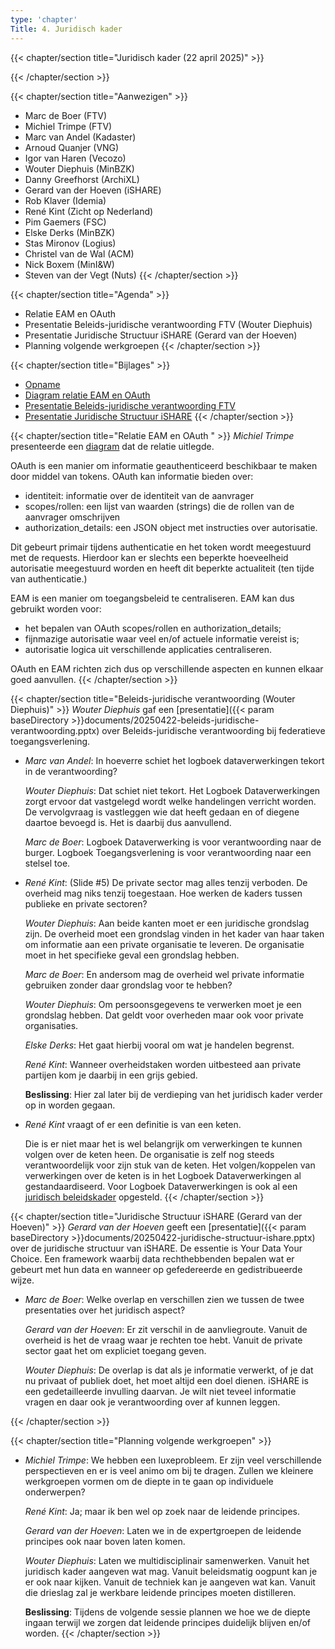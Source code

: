 ```yaml
---
type: 'chapter'
Title: 4. Juridisch kader
---
```

{{< chapter/section title="Juridisch kader (22 april 2025)" >}}

{{< /chapter/section >}}

{{< chapter/section title="Aanwezigen" >}}
- Marc de Boer (FTV)
- Michiel Trimpe (FTV)
- Marc van Andel (Kadaster)
- Arnoud Quanjer (VNG)
- Igor van Haren (Vecozo)
- Wouter Diephuis (MinBZK)
- Danny Greefhorst (ArchiXL)
- Gerard van der Hoeven (iSHARE)
- Rob Klaver (Idemia)
- René Kint (Zicht op Nederland)
- Pim Gaemers (FSC)
- Elske Derks (MinBZK)
- Stas Mironov (Logius)
- Christel van de Wal (ACM)
- Nick Boxem (MinI&W)
- Steven van der Vegt (Nuts)
{{< /chapter/section >}}

{{< chapter/section title="Agenda" >}}
- Relatie EAM en OAuth
- Presentatie Beleids-juridische verantwoording FTV (Wouter Diephuis)
- Presentatie Juridische Structuur iSHARE (Gerard van der Hoeven)
- Planning volgende werkgroepen
{{< /chapter/section >}}

{{< chapter/section title="Bijlages" >}}
- [Opname](https://github.com/VNG-Realisatie/ftv/raw/refs/heads/main/static/videos/20250422-juridisch-kader.mp4)
- [Diagram relatie EAM en OAuth](/ftv/documents/20250422-relatie-eam-oauth.pdf)
- [Presentatie Beleids-juridische verantwoording FTV](/ftv/documents/20250422-beleids-juridische-verantwoording.pptx)
- [Presentatie Juridische Structuur iSHARE](/ftv/documents/20250422-juridische-structuur-iShare.pptx)
{{< /chapter/section >}}

{{< chapter/section title="Relatie EAM en OAuth " >}}
*Michiel Trimpe* presenteerde een [diagram](documents/20250422-relatie-eam-oauth.pdf) dat de relatie uitlegde.

OAuth is een manier om informatie geauthenticeerd beschikbaar te maken door middel van tokens. OAuth kan informatie bieden over:
- identiteit: informatie over de identiteit van de aanvrager
- scopes/rollen: een lijst van waarden (strings) die de rollen van de aanvrager omschrijven
- authorization_details: een JSON object met instructies over autorisatie.

Dit gebeurt primair tijdens authenticatie en het token wordt meegestuurd met de requests. Hierdoor kan er slechts een beperkte hoeveelheid autorisatie meegestuurd worden en heeft dit beperkte actualiteit (ten tijde van authenticatie.)

EAM is een manier om toegangsbeleid te centraliseren. EAM kan dus gebruikt worden voor:
- het bepalen van OAuth scopes/rollen en authorization_details;
- fijnmazige autorisatie waar veel en/of actuele informatie vereist is;
- autorisatie logica uit verschillende applicaties centraliseren.

OAuth en EAM richten zich dus op verschillende aspecten en kunnen elkaar goed aanvullen.
{{< /chapter/section >}}

{{< chapter/section title="Beleids-juridische verantwoording (Wouter Diephuis)" >}}
*Wouter Diephuis* gaf een [presentatie]({{< param baseDirectory >}}documents/20250422-beleids-juridische-verantwoording.pptx) over Beleids-juridische verantwoording bij federatieve toegangsverlening.

- *Marc van Andel*: In hoeverre schiet het logboek dataverwerkingen tekort in de verantwoording?

  *Wouter Diephuis*: Dat schiet niet tekort. Het Logboek Dataverwerkingen zorgt ervoor dat vastgelegd wordt welke handelingen verricht worden. De vervolgvraag is vastleggen wie dat heeft gedaan en of diegene daartoe bevoegd is. Het is daarbij dus aanvullend.

  *Marc de Boer*: Logboek Dataverwerking is voor verantwoording naar de burger. Logboek Toegangsverlening is voor verantwoording naar een stelsel toe.

- *René Kint*: (Slide #5) De private sector mag alles tenzij verboden. De overheid mag niks tenzij toegestaan. Hoe werken de kaders tussen publieke en private sectoren?

  *Wouter Diephuis*: Aan beide kanten moet er een juridische grondslag zijn. De overheid moet een grondslag vinden in het kader van haar taken om informatie aan een private organisatie te leveren. De organisatie moet in het specifieke geval een grondslag hebben.

  *Marc de Boer*: En andersom mag de overheid wel private informatie gebruiken zonder daar grondslag voor te hebben?

  *Wouter Diephuis*: Om persoonsgegevens te verwerken moet je een grondslag hebben. Dat geldt voor overheden maar ook voor private organisaties.

  *Elske Derks*: Het gaat hierbij vooral om wat je handelen begrenst.

  *René Kint*: Wanneer overheidstaken worden uitbesteed aan private partijen kom je daarbij in een grijs gebied.

  **Beslissing**: Hier zal later bij de verdieping van het juridisch kader verder op in worden gegaan.

- *René Kint* vraagt of er een definitie is van een keten.

  Die is er niet maar het is wel belangrijk om verwerkingen te kunnen volgen over de keten heen. De organisatie is zelf nog steeds verantwoordelijk voor zijn stuk van de keten. Het volgen/koppelen van verwerkingen over de keten is in het Logboek Dataverwerkingen al gestandaardiseerd. Voor Logboek Dataverwerkingen is ook al een [juridisch beleidskader](https://logius-standaarden.github.io/logboek-dataverwerkingen_Juridisch-beleidskader/) opgesteld.
{{< /chapter/section >}}


{{< chapter/section title="Juridische Structuur iSHARE (Gerard van der Hoeven)" >}}
*Gerard van der Hoeven* geeft een [presentatie]({{< param baseDirectory >}}documents/20250422-juridische-structuur-ishare.pptx) over de juridische structuur van iSHARE. De essentie is Your Data Your Choice. Een framework waarbij data rechthebbenden bepalen wat er gebeurt met hun data en wanneer op gefedereerde en gedistribueerde wijze.

- *Marc de Boer*: Welke overlap en verschillen zien we tussen de twee presentaties over het juridisch aspect?

  *Gerard van der Hoeven*: Er zit verschil in de aanvliegroute. Vanuit de overheid is het de vraag waar je rechten toe hebt. Vanuit de private sector gaat het om expliciet toegang geven.

  *Wouter Diephuis*: De overlap is dat als je informatie verwerkt, of je dat nu privaat of publiek doet, het moet altijd een doel dienen. iSHARE is een gedetailleerde invulling daarvan. Je wilt niet teveel informatie vragen en daar ook je verantwoording over af kunnen leggen.

{{< /chapter/section >}}


{{< chapter/section title="Planning volgende werkgroepen" >}}
- *Michiel Trimpe*: We hebben een luxeprobleem. Er zijn veel verschillende perspectieven en er is veel animo om bij te dragen. Zullen we kleinere werkgroepen vormen om de diepte in te gaan op individuele onderwerpen?

  *René Kint*: Ja; maar ik ben wel op zoek naar de leidende principes.

  *Gerard van der Hoeven*: Laten we in de expertgroepen de leidende principes ook naar boven laten komen.

  *Wouter Diephuis*: Laten we multidisciplinair samenwerken. Vanuit het juridisch kader aangeven wat mag. Vanuit beleidsmatig oogpunt kan je er ook naar kijken. Vanuit de techniek kan je aangeven wat kan. Vanuit die drieslag zal je werkbare leidende principes moeten distilleren.

  **Beslissing**: Tijdens de volgende sessie plannen we hoe we de diepte ingaan terwijl we zorgen dat leidende principes duidelijk blijven en/of worden.
{{< /chapter/section >}}
